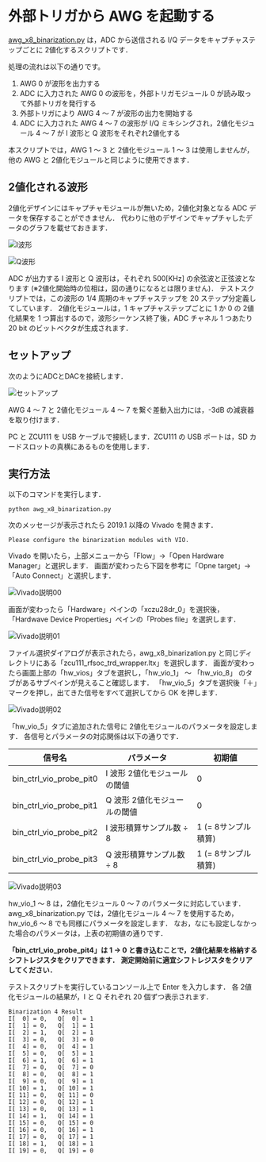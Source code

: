 # 外部トリガから AWG を起動する

[awg_x8_binarization.py](./awg_x8_binarization.py) は，ADC から送信される I/Q データをキャプチャステップごとに
2値化するスクリプトです．

処理の流れは以下の通りです。
1. AWG 0 が波形を出力する
2. ADC に入力された AWG 0 の波形を，外部トリガモジュール 0 が読み取って外部トリガを発行する
3. 外部トリガにより AWG 4 ～ 7 が波形の出力を開始する
4. ADC に入力された AWG 4 ～ 7 の波形が I/Q ミキシングされ，2値化モジュール 4 ～ 7 が I 波形と Q 波形をそれぞれ2値化する

本スクリプトでは，AWG 1 ～ 3 と 2値化モジュール 1 ～ 3 は使用しませんが，他の AWG と 2値化モジュールと同じように使用できます．

## 2値化される波形

2値化デザインにはキャプチャモジュールが無いため，2値化対象となる ADC データを保存することができません．
代わりに他のデザインでキャプチャしたデータのグラフを載せておきます．

![I波形](images/I_wave.jpg)

![Q波形](images/Q_wave.jpg)

ADC が出力する I 波形と Q 波形は，それぞれ 500[KHz] の余弦波と正弦波となります (※2値化開始時の位相は，図の通りになるとは限りません)．
テストスクリプトでは，この波形の 1/4 周期のキャプチャステップを 20 ステップ分定義してしています．
2値化モジュールは，1 キャプチャステップごとに 1 か 0 の 2値化結果を 1 つ算出するので，波形シーケンス終了後，ADC チャネル 1 つあたり 20 bit のビットベクタが生成されます．


## セットアップ

次のようにADCとDACを接続します．

![セットアップ](./images/binarization_setup.jpg)

AWG 4 ～ 7 と 2値化モジュール 4 ～ 7 を繋ぐ差動入出力には，-3dB の減衰器を取り付けます．

PC と ZCU111 を USB ケーブルで接続します．ZCU111 の USB ポートは，SD カードスロットの真横にあるものを使用します．

## 実行方法

以下のコマンドを実行します．

```
python awg_x8_binarization.py
```

次のメッセージが表示されたら 2019.1 以降の Vivado を開きます．
```
Please configure the binarization modules with VIO.
```

Vivado を開いたら，上部メニューから「Flow」→「Open Hardware Manager」と選択します．
画面が変わったら下図を参考に「Opne target」→「Auto Connect」と選択します．

![Vivado説明00](images/Vivado-00.png)

画面が変わったら「Hardware」ペインの「xczu28dr_0」を選択後，「Hardwave Device Properties」ペインの「Probes file」を選択します．

![Vivado説明01](images/Vivado-01.png)

ファイル選択ダイアログが表示されたら，awg_x8_binarization.py と同じディレクトリにある「zcu111_rfsoc_trd_wrapper.ltx」を選択します．
画面が変わったら画面上部の「hw_vios」タブを選択し，「hw_vio_1」 ～ 「hw_vio_8」 のタブがあるサブペインが見えること確認します．
「hw_vio_5」タブを選択後「＋」マークを押し，出てきた信号をすべて選択してから OK を押します．

![Vivado説明02](images/Vivado-02.png)

「hw_vio_5」タブに追加された信号に 2値化モジュールのパラメータを設定します．
各信号とパラメータの対応関係は以下の通りです．

|  信号名  |  パラメータ  | 初期値
| ---- | ---- | ----
|  bin_ctrl_vio_probe_pit0  |  I 波形 2値化モジュールの閾値  | 0
|  bin_ctrl_vio_probe_pit1  |  Q 波形 2値化モジュールの閾値  | 0
|  bin_ctrl_vio_probe_pit2  |  I 波形積算サンプル数 ÷ 8     | 1 (= 8サンプル積算)
|  bin_ctrl_vio_probe_pit3  |  Q 波形積算サンプル数 ÷ 8     | 1 (= 8サンプル積算)

![Vivado説明03](images/Vivado-03.png)

hw_vio_1 ～ 8 は，2値化モジュール 0 ～ 7 のパラメータに対応しています．
awg_x8_binarization.py では，2値化モジュール 4 ～ 7 を使用するため，hw_vio_6 ～ 8 でも同様にパラメータを設定します．
なお，なにも設定しなかった場合のパラメータは，上表の初期値の通りです．

**「bin_ctrl_vio_probe_pit4」は 1 → 0 と書き込むことで，2値化結果を格納するシフトレジスタをクリアできます．**
**測定開始前に適宜シフトレジスタをクリアしてください．**

テストスクリプトを実行しているコンソール上で Enter を入力します．
各 2値化モジュールの結果が，I と Q それぞれ 20 個ずつ表示されます．

```
Binarization 4 Result
I[  0] = 0,   Q[  0] = 1
I[  1] = 0,   Q[  1] = 1
I[  2] = 1,   Q[  2] = 1
I[  3] = 0,   Q[  3] = 0
I[  4] = 0,   Q[  4] = 1
I[  5] = 0,   Q[  5] = 1
I[  6] = 1,   Q[  6] = 1
I[  7] = 0,   Q[  7] = 0
I[  8] = 0,   Q[  8] = 1
I[  9] = 0,   Q[  9] = 1
I[ 10] = 1,   Q[ 10] = 1
I[ 11] = 0,   Q[ 11] = 0
I[ 12] = 0,   Q[ 12] = 1
I[ 13] = 0,   Q[ 13] = 1
I[ 14] = 1,   Q[ 14] = 1
I[ 15] = 0,   Q[ 15] = 0
I[ 16] = 0,   Q[ 16] = 1
I[ 17] = 0,   Q[ 17] = 1
I[ 18] = 1,   Q[ 18] = 1
I[ 19] = 0,   Q[ 19] = 0
```
